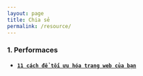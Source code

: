 ```yaml
---
layout: page
title: Chia sẻ
permalink: /resource/
---
```

<!-- ## 在这里下载相关资源： -->

### 1. Performaces
  - [**`11 cách để tối ưu hóa trang web của bạn`**](https://dev.to/huericnan/11-ways-to-optimize-your-website-1356?utm_source=zalo&utm_medium=zalo&utm_campaign=zalo)
   


